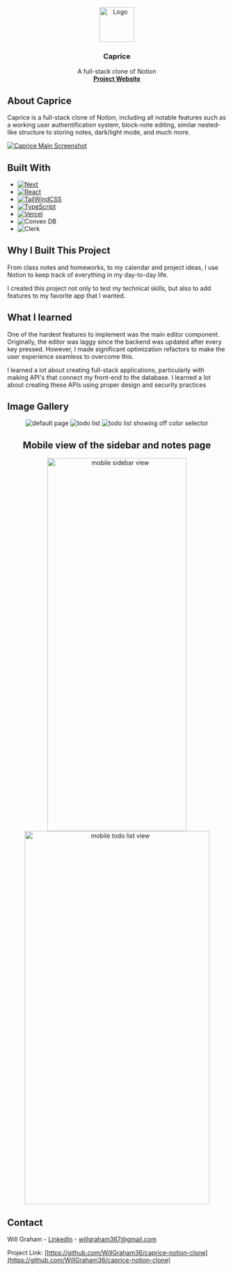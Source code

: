 <div align="center">
    <img src="public/logo-dark.png" alt="Logo" width="80" height="80">
    <h3 align="center">Caprice</h3>

  <p align="center">
    A full-stack clone of Notion
    <br />
    <a href="https://caprice-note-taking-app.vercel.app/preview/j57adsq9adw5br39mtnswsmy0x6xxrkv"><strong>Project Website</strong></a>
  </p>
</div>

## About Caprice

Caprice is a full-stack clone of Notion, including all notable features such as a working user authentification system, block-note editing, similar nested-like structure to storing notes, dark/light mode, and much more. 

[![Caprice Main Screenshot][main-screenshot]](https://caprice-note-taking-app.vercel.app/preview/j57adsq9adw5br39mtnswsmy0x6xxrkv)




## Built With

* [![Next][Next.js]][Next-url]
* [![React][React.js]][React-url]
* [![TailWindCSS][TailWind]][TailWind-url]
* [![TypeScript][TypeScript]][TypeScript-url]
* [![Vercel][Vercel]][Vercel-url]
* ![Convex DB][Convex]
* ![Clerk][Clerk]

## Why I Built This Project

From class notes and homeworks, to my calendar and project ideas, I use Notion to keep track of everything in my day-to-day life.

I created this project not only to test my technical skills, but also to add features to my favorite app that I wanted.

## What I learned 

One of the hardest features to implement was the main editor component. Originally, the editor was laggy since the backend was updated after every key pressed.
However, I made significant optimization refactors to make the user experience seamless to overcome this.

I learned a lot about creating full-stack applications, particularly with making API's that connect my front-end to the database. I learned a lot about creating these APIs using proper design and security practices

## Image Gallery

<div align="center">
    <img src="public/default-page.png" alt="default page">
    <img src="public/todo-list.png" alt="todo list">
    <img src="public/colors.png" alt="todo list showing off color selector">
    <h2>Mobile view of the sidebar and notes page</h2>
    <img src="public/mobile-sidebar.png" alt="mobile sidebar view" width=320 height=858>
    <img src="public/mobile-todo-list.png" alt="mobile todo list view" width=425 height=858>
</div>


<!-- CONTACT -->
## Contact

Will Graham - [LinkedIn](https://www.linkedin.com/in/will-graham-4623022a8/) - willgraham367@gmail.com

Project Link: [https://github.com/WillGraham36/caprice-notion-clone](https://github.com/WillGraham36/caprice-notion-clone)



[Next.js]: https://img.shields.io/badge/next.js-000000?style=for-the-badge&logo=nextdotjs&logoColor=white
[Next-url]: https://nextjs.org/
[React.js]: https://img.shields.io/badge/React-20232A?style=for-the-badge&logo=react&logoColor=61DAFB
[React-url]: https://reactjs.org/
[TailWind]: https://img.shields.io/badge/Tailwind_CSS-38B2AC?style=for-the-badge&logo=tailwind-css&logoColor=white
[TailWind-url]: https://tailwindcss.com/
[TypeScript]: https://img.shields.io/badge/TypeScript-007ACC?style=for-the-badge&logo=typescript&logoColor=white
[TypeScript-url]: https://www.typescriptlang.org/
[Vercel]: https://img.shields.io/badge/Vercel-000000?style=for-the-badge&logo=vercel&logoColor=white
[Vercel-url]: https://vercel.com/
[Convex]: https://img.shields.io/badge/Convex%20DB-bc2424?style=for-the-badge
[Clerk]: https://img.shields.io/badge/Clerk-1b54bf?style=for-the-badge
[main-screenshot]: /public/caprice-main-screenshot.png

